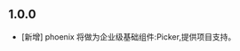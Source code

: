 <!--
 * @Author: lipeng 1162423147@qq.com
 * @Date: 2023-09-22 21:11:42
 * @LastEditors: lipeng 1162423147@qq.com
 * @LastEditTime: 2023-09-22 21:15:32
 * @FilePath: /phoenix_picker/LICENSE
 * @Description: 这是默认设置,请设置`customMade`, 打开koroFileHeader查看配置 进行设置: https://github.com/OBKoro1/koro1FileHeader/wiki/%E9%85%8D%E7%BD%AE
-->
## 1.0.0

* [新增] phoenix 将做为企业级基础组件:Picker,提供项目支持。
